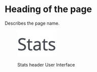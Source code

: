 # Heading of the page

Describes the page name.

<figure><img src="../../../../.gitbook/assets/image (4) (3).png" alt="Stats header User Interface"><figcaption><p>Stats header User Interface</p></figcaption></figure>
